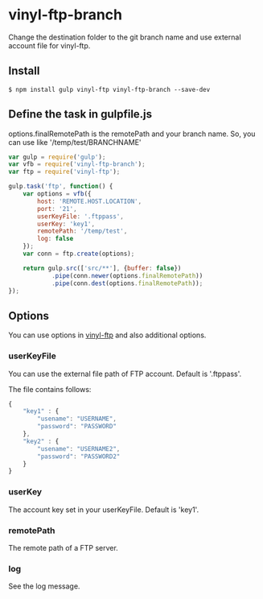 # vinyl-ftp-branch

Change the destination folder to the git branch name and use external account file for vinyl-ftp.

## Install

```
$ npm install gulp vinyl-ftp vinyl-ftp-branch --save-dev
```

## Define the task in gulpfile.js

options.finalRemotePath is the remotePath and your branch name. So, you can use like '/temp/test/BRANCHNAME'

```javascript
var gulp = require('gulp');
var vfb = require('vinyl-ftp-branch');
var ftp = require('vinyl-ftp');

gulp.task('ftp', function() {
    var options = vfb({
        host: 'REMOTE.HOST.LOCATION',
        port: '21',
        userKeyFile: '.ftppass',
        userKey: 'key1',
        remotePath: '/temp/test',
        log: false
    });
    var conn = ftp.create(options);

    return gulp.src(['src/**'], {buffer: false})
            .pipe(conn.newer(options.finalRemotePath))
            .pipe(conn.dest(options.finalRemotePath));
});

```

## Options

You can use options in [vinyl-ftp](https://www.npmjs.com/package/vinyl-ftp) and also additional options.

### userKeyFile
You can use the external file path of FTP account. Default is '.ftppass'.

The file contains follows:

```javascript
{
    "key1" : {
        "usename": "USERNAME",
        "password": "PASSWORD"
    },
    "key2" : {
        "usename": "USERNAME2",
        "password": "PASSWORD2"
    }
}
```

### userKey
The account key set in your userKeyFile. Default is 'key1'.

### remotePath
The remote path of a FTP server.

### log
See the log message.
